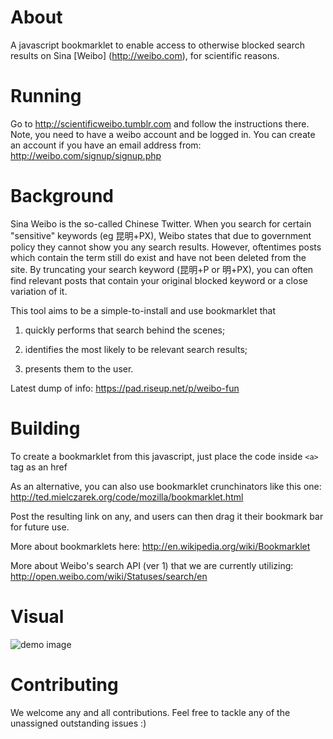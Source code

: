 About
======
A javascript bookmarklet to enable access to otherwise blocked search results on Sina [Weibo] (http://weibo.com), for scientific reasons. 

Running
=======

Go to http://scientificweibo.tumblr.com and follow the instructions there. Note, you need to have a weibo account and be logged in. You can create an account if you have an email address from: http://weibo.com/signup/signup.php

Background
==========

Sina Weibo is the so-called Chinese Twitter. When you search for certain "sensitive" keywords (eg 昆明+PX), Weibo states that due to government policy they cannot show you any search results. However, oftentimes posts which contain the term still do exist and have not been deleted from the site. By truncating your search keyword (昆明+P or 明+PX), you can often find relevant posts that contain your original blocked keyword or a close variation of it.

This tool aims to be a simple-to-install and use bookmarklet that 

1. quickly performs that search behind the scenes;

2. identifies the most likely to be relevant search results;

3. presents them to the user.

Latest dump of info: https://pad.riseup.net/p/weibo-fun


Building
========

To create a bookmarklet from this javascript, just place the code inside `<a>` tag as an href

As an alternative, you can also use bookmarklet crunchinators like this one: http://ted.mielczarek.org/code/mozilla/bookmarklet.html

Post the resulting link on any, and users can then drag it their bookmark bar for future use. 

More about bookmarklets here: http://en.wikipedia.org/wiki/Bookmarklet

More about Weibo's search API (ver 1) that we are currently utilizing: http://open.weibo.com/wiki/Statuses/search/en

Visual
============

![demo image](http://i.imgur.com/quxwuuf.jpg)

Contributing
============

We welcome any and all contributions. Feel free to tackle any of the unassigned outstanding issues :) 

